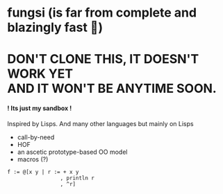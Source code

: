 # fungsi (is far from complete and blazingly fast 🚀)
# DON'T CLONE THIS, IT DOESN'T WORK YET <br> AND IT WON'T BE ANYTIME SOON.
#### ! Its just my sandbox !                               
Inspired by Lisps. And many other languages but mainly on Lisps

- call-by-need
- HOF
- an ascetic prototype-based OO model
- macros (?)

```smalltalk 
f := @[x y | r := + x y
                 , println r
                 , ^r]
```
